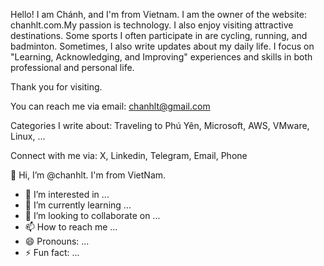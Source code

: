 Hello! I am Chánh, and I'm from Vietnam. I am the owner of the website: chanhlt.com.My passion is technology. I also enjoy visiting attractive destinations. Some sports I often participate in are cycling, running, and badminton. Sometimes, I also write updates about my daily life. I focus on "Learning, Acknowledging, and Improving" experiences and skills in both professional and personal life.

Thank you for visiting.

You can reach me via email: chanhlt@gmail.com

Categories I write about: Traveling to Phú Yên, Microsoft, AWS, VMware, Linux, ...

Connect with me via: X, Linkedin, Telegram, Email, Phone

👋 Hi, I’m @chanhlt. I'm from VietNam.
- 👀 I’m interested in ...
- 🌱 I’m currently learning ...
- 💞️ I’m looking to collaborate on ...
- 📫 How to reach me ...
- 😄 Pronouns: ...
- ⚡ Fun fact: ...

